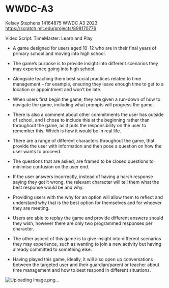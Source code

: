 # WWDC-A3
Kelsey Stephens 14164875 WWDC A3 2023
https://scratch.mit.edu/projects/898170776


Video Script: 
TimeMaster: Learn and Play 
-	A game designed for users aged 10-12 who are in their final years of primary school and moving into high school. 
-	The game’s purpose is to provide insight into different scenarios they may experience going into high school.
-	Alongside teaching them best social practices related to time management – for example, ensuring they leave enough time to get to a location or appointment and won’t be late. 

-	When users first begin the game, they are given a run-down of how to navigate the game, including what prompts will progress the game. 

-	There is also a comment about other commitments the user has outside of school, and I chose to include this at the beginning rather than throughout the game, as it puts the responsibility on the user to remember this. Which is how it would be in real life. 

-	There are a range of different characters throughout the game, that provide the user with information and then pose a question on how the user wants to proceed. 

-	The questions that are asked, are framed to be closed questions to minimise confusion on the user end. 

-	If the user answers incorrectly, instead of having a harsh response saying they got it wrong, the relevant character will tell them what the best response would be and why. 

-	Providing users with the why for an option will allow them to reflect and understand why that is the best option for themselves and for whoever they are meeting. 

-	Users are able to replay the game and provide different answers should they wish, however there are only two programmed responses per character. 

-	The other aspect of this game is to give insight into different scenarios they may experience, such as wanting to join a new activity but having already committed to something else. 

-	Having played this game, ideally, it will also open up conversations between the targeted user and their guardian/parent or teacher about time management and how to best respond in different situations. 

![Uploading image.png…]()
